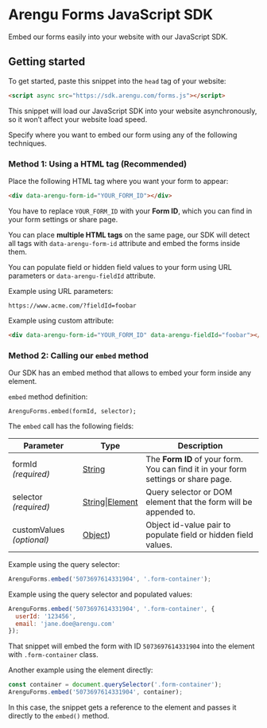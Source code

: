 # Arengu Forms JavaScript SDK
Embed our forms easily into your website with our JavaScript SDK.

## Getting started
To get started, paste this snippet into the `head` tag of your website:

```html
<script async src="https://sdk.arengu.com/forms.js"></script>
```

This snippet will load our JavaScript SDK into your website asynchronously, so it won’t affect your website load speed.

Specify where you want to embed our form using any of the following techniques.

### **Method 1: Using a HTML tag** (Recommended)
Place the following HTML tag where you want your form to appear:

```html
<div data-arengu-form-id="YOUR_FORM_ID"></div>
```

You have to replace `YOUR_FORM_ID` with your **Form ID**, which you can find in your form settings or share page.

You can place **multiple HTML tags** on the same page, our SDK will detect all tags with `data-arengu-form-id` attribute and embed the forms inside them.

You can populate field or hidden field values to your form using URL parameters or `data-arengu-fieldId` attribute.

Example using URL parameters:

```
https://www.acme.com/?fieldId=foobar
```

Example using custom attribute:

```html
<div data-arengu-form-id="YOUR_FORM_ID" data-arengu-fieldId="foobar"></div>
```

### **Method 2:** Calling our `embed` method

Our SDK has an embed method that allows to embed your form inside any element.

`embed` method definition:
```
ArenguForms.embed(formId, selector);
```
The `embed` call has the following fields:

| Parameter | Type | Description |
| ------ | ------ | ------ |
| formId _(required)_| [String](https://developer.mozilla.org/en-US/docs/Web/JavaScript/Reference/Global_Objects/String) | The **Form ID** of your form. You can find it in your form settings or share page. |
| selector _(required)_ | [String](https://developer.mozilla.org/en-US/docs/Web/JavaScript/Reference/Global_Objects/String)\|[Element](https://developer.mozilla.org/en-US/docs/Web/API/Element) | Query selector or DOM element that the form will be appended to. |
| customValues _(optional)_ | [Object](https://developer.mozilla.org/en-US/docs/Web/JavaScript/Reference/Global_Objects/Object)) | Object id-value pair to populate field or hidden field values. |

Example using the query selector:

```javascript
ArenguForms.embed('5073697614331904', '.form-container');
```

Example using the query selector and populated values:

```javascript
ArenguForms.embed('5073697614331904', '.form-container', {
  userId: '123456',
  email: 'jane.doe@arengu.com'
});
```

That snippet will embed the form with ID `5073697614331904` into the element with `.form-container` class.

Another example using the element directly:

```javascript
const container = document.querySelector('.form-container');
ArenguForms.embed('5073697614331904', container);
```
In this case, the snippet gets a reference to the element and passes it directly to the `embed()` method.
